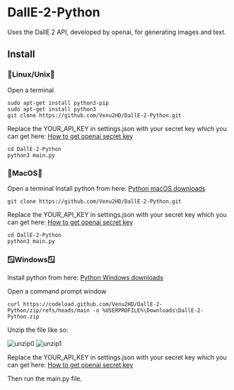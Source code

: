 # DallE-2-Python
Uses the DallE 2 API, developed by openai, for generating images and text.
## Install
  ### 🐧Linux/Unix🐧
  Open a terminal
  ```
  sudo apt-get install python3-pip
  sudo apt-get install python3
  git clone https://github.com/Venu2HD/DallE-2-Python.git
  ```
  Replace the YOUR_API_KEY in settings.json with your secret key which you can get here:
  [How to get openai secret key](https://elephas.app/blog/how-to-create-openai-api-keys-cl5c4f21d281431po7k8fgyol0)
  ```
  cd DallE-2-Python
  python3 main.py
  ```
  ### 🍎MacOS🍎
  Open a terminal
  Install python from here:
  [Python macOS downloads](https://www.python.org/downloads/macos/)
  ```
  git clone https://github.com/Venu2HD/DallE-2-Python.git
  ```
  Replace the YOUR_API_KEY in settings.json with your secret key which you can get here:
  [How to get openai secret key](https://elephas.app/blog/how-to-create-openai-api-keys-cl5c4f21d281431po7k8fgyol0)
  ```
  cd DallE-2-Python
  python3 main.py
  ```
  ### 🪟Windows🪟
  Install python from here:
  [Python Windows downloads](https://www.python.org/downloads/windows/)


  Open a command prompt window
  ```
  curl https://codeload.github.com/Venu2HD/DallE-2-Python/zip/refs/heads/main -o %USERPROFILE%\Downloads\DallE-2-Python.zip
  ```
  Unzip the file like so:
  
  ![unzip0](https://cdn.discordapp.com/attachments/1027204530644988004/1046756929185259530/unzip.jpg)
  ![unzip1](https://cdn.discordapp.com/attachments/1027204530644988004/1046759736906874941/unzip.png)
  
  Replace the YOUR_API_KEY in settings.json with your secret key which you can get here:
  [How to get openai secret key](https://elephas.app/blog/how-to-create-openai-api-keys-cl5c4f21d281431po7k8fgyol0)
  
  Then run the main.py file.
